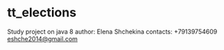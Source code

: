 # tt_elections
Study project on java 8
author: Elena Shchekina
contacts: +79139754609
eshche2014@gmail.com
